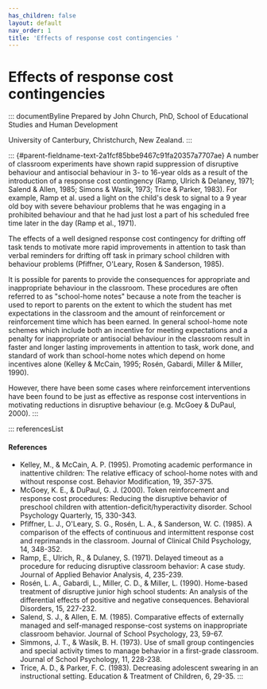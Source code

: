 ```yaml
---
has_children: false
layout: default
nav_order: 1
title: 'Effects of response cost contingencies '
---
```

# Effects of response cost contingencies 


::: documentByline
Prepared by John Church, PhD, School of Educational Studies and Human
Development

University of Canterbury, Christchurch, New Zealand.
:::

::: {#parent-fieldname-text-2a1fcf85bbe9467c91fa20357a7707ae}
A number of classroom experiments have shown rapid suppression of
disruptive behaviour and antisocial behaviour in 3- to 16-year olds as a
result of the introduction of a response cost contingency (Ramp, Ulrich
& Delaney, 1971; Salend & Allen, 1985; Simons & Wasik, 1973; Trice &
Parker, 1983). For example, Ramp et al. used a light on the child's desk
to signal to a 9 year old boy with severe behaviour problems that he was
engaging in a prohibited behaviour and that he had just lost a part of
his scheduled free time later in the day (Ramp et al., 1971).

The effects of a well designed response cost contingency for drifting
off task tends to motivate more rapid improvements in attention to task
than verbal reminders for drifting off task in primary school children
with behaviour problems (Pfiffner, O'Leary, Rosen & Sanderson, 1985).

It is possible for parents to provide the consequences for appropriate
and inappropriate behaviour in the classroom. These procedures are often
referred to as "school-home notes" because a note from the teacher is
used to report to parents on the extent to which the student has met
expectations in the classroom and the amount of reinforcement or
reinforcement time which has been earned. In general school-home note
schemes which include both an incentive for meeting expectations and a
penalty for inappropriate or antisocial behaviour in the classroom
result in faster and longer lasting improvements in attention to task,
work done, and standard of work than school-home notes which depend on
home incentives alone (Kelley & McCain, 1995; Rosén, Gabardi, Miller &
Miller, 1990).

However, there have been some cases where reinforcement interventions
have been found to be just as effective as response cost interventions
in motivating reductions in disruptive behaviour (e.g. McGoey & DuPaul,
2000).
:::

::: referencesList
#### References

-   Kelley, M., & McCain, A. P. (1995). Promoting academic performance
    in inattentive children: The relative efficacy of school-home notes
    with and without response cost. Behavior Modification, 19, 357-375.
-   McGoey, K. E., & DuPaul, G. J. (2000). Token reinforcement and
    response cost procedures: Reducing the disruptive behavior of
    preschool children with attention-deficit/hyperactivity disorder.
    School Psychology Quarterly, 15, 330-343.
-   Pfiffner, L. J., O\'Leary, S. G., Rosén, L. A., & Sanderson, W. C.
    (1985). A comparison of the effects of continuous and intermittent
    response cost and reprimands in the classroom. Journal of Clinical
    Child Psychology, 14, 348-352.
-   Ramp, E., Ulrich, R., & Dulaney, S. (1971). Delayed timeout as a
    procedure for reducing disruptive classroom behavior: A case study.
    Journal of Applied Behavior Analysis, 4, 235-239.
-   Rosén, L. A., Gabardi, L., Miller, C. D., & Miller, L. (1990).
    Home-based treatment of disruptive junior high school students: An
    analysis of the differential effects of positive and negative
    consequences. Behavioral Disorders, 15, 227-232.
-   Salend, S. J., & Allen, E. M. (1985). Comparative effects of
    externally managed and self-managed response-cost systems on
    inappropriate classroom behavior. Journal of School Psychology, 23,
    59-67.
-   Simmons, J. T., & Wasik, B. H. (1973). Use of small group
    contingencies and special activity times to manage behavior in a
    first-grade classroom. Journal of School Psychology, 11, 228-238.
-   Trice, A. D., & Parker, F. C. (1983). Decreasing adolescent swearing
    in an instructional setting. Education & Treatment of Children, 6,
    29-35.
:::
